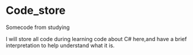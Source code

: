 # Code_store
Somecode from studying

I will store all code during learning code about C# here,and have a brief interpretation to help understand what it is.

